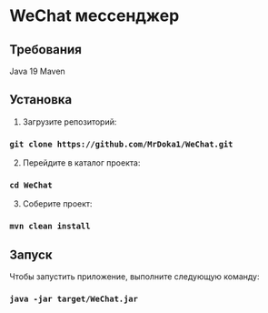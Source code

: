 # WeChat мессенджер

## Требования
Java 19
Maven

## Установка
1. Загрузите репозиторий:
### `git clone https://github.com/MrDoka1/WeChat.git`

2. Перейдите в каталог проекта:
### `cd WeChat`

3. Соберите проект:
### `mvn clean install`

## Запуск
Чтобы запустить приложение, выполните следующую команду:
### `java -jar target/WeChat.jar`